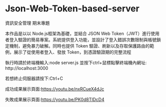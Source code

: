 # Json-Web-Token-based-server
資訊安全管理 期末專題

本作品是以以 Node.js框架為基礎，並結合 JSON Web Token（JWT）進行使用者登入驗證的簡易專案。系統提供登入功能，並設計了登入錯誤次數限制與帳號鎖定機制，避免暴力破解。同時也提供 Token 驗證、刷新以及存取保護路由的範例，展示了從使用者登入、發放 Token，到憑證驗證期的完整流程

執行時請於終端機輸入:node server.js 並按下ctrl+鼠標點擊終端機內網址: http://localhost:3000

若想終止伺服器請按下:Ctrl+C

成功成果展示頁面:https://youtu.be/nxRCueX4dJc

失敗成果展示頁面:https://youtu.be/PK0d8TIDcD4
